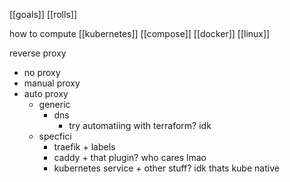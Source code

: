 [[goals]]
[[rolls]]



how to compute
[[kubernetes]]
[[compose]]
[[docker]]
[[linux]]

reverse proxy
- no proxy
- manual proxy
- auto proxy
	- generic
		- dns
			- try automatiing with terraform? idk
	- specfici
		- traefik + labels
		- caddy + that plugin? who cares lmao
		- kubernetes service + other stuff? idk thats kube native